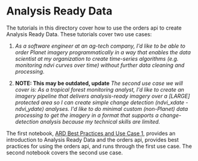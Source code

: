 # Analysis Ready Data

The tutorials in this directory cover how to use the orders api to create Analysis Ready Data. These tutorials cover two use cases:
1. *As a software engineer at an ag-tech company, I'd like to be able to order Planet imagery programmatically in a way that enables the data scientist at my organization to create time-series algorithms (e.g. monitoring ndvi curves over time) without further data cleaning and processing.*

2. **NOTE: This may be outdated, update** *The second use case we will cover is: As a tropical forest monitoring analyst, I'd like to create an imagery pipeline that delivers analysis-ready imagery over a [LARGE] protected area so I can create simple change detection (ndvi_xdate - ndvi_ydate) analyses. I'd like to do minimal custom (non-Planet) data processing to get the imagery in a format that supports a change-detection analysis because my technical skills are limited.*

The first notebook, [ARD Best Practices and Use Case 1](ard_best_practices_and_use_case_1.ipynb), provides an introduction to Analysis Ready Data and the orders api, provides best practices for using the orders api, and runs through the first use case. The second notebook covers the second use case.

